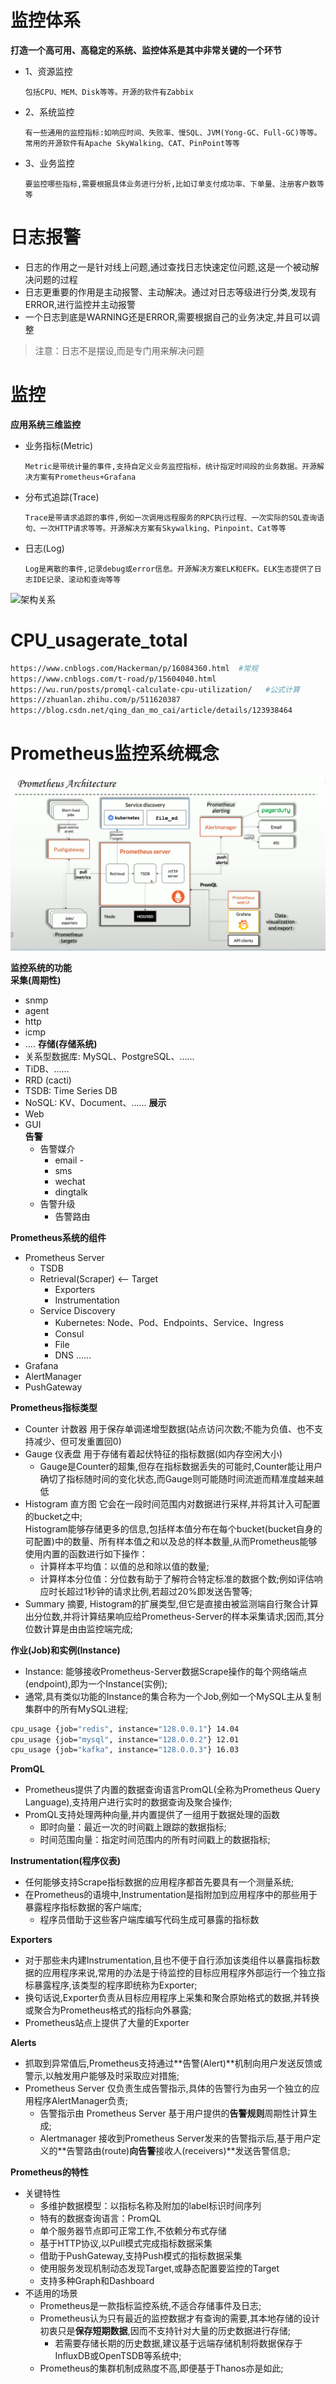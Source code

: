 # 监控体系  
**打造一个高可用、高稳定的系统、监控体系是其中非常关键的一个环节**  
- 1、资源监控
  ```
  包括CPU、MEM、Disk等等。开源的软件有Zabbix
  ``` 
- 2、系统监控
  ```
  有一些通用的监控指标:如响应时间、失败率、慢SQL、JVM(Yong-GC、Full-GC)等等。
  常用的开源软件有Apache SkyWalking、CAT、PinPoint等等
  ```
- 3、业务监控
  ```
  要监控哪些指标,需要根据具体业务进行分析,比如订单支付成功率、下单量、注册客户数等等
  ```
# 日志报警
- 日志的作用之一是针对线上问题,通过查找日志快速定位问题,这是一个被动解决问题的过程
- 日志更重要的作用是主动报警、主动解决。通过对日志等级进行分类,发现有ERROR,进行监控并主动报警
- 一个日志到底是WARNING还是ERROR,需要根据自己的业务决定,并且可以调整
>注意：日志不是摆设,而是专门用来解决问题



# 监控
**应用系统三维监控**
- 业务指标(Metric)
  ```
  Metric是带统计量的事件,支持自定义业务监控指标，统计指定时间段的业务数据。开源解决方案有Prometheus+Grafana
  ```
- 分布式追踪(Trace)
  ```
  Trace是带请求追踪的事件,例如一次调用远程服务的RPC执行过程、一次实际的SQL查询语句、一次HTTP请求等等。开源解决方案有Skywalking、Pinpoint、Cat等等
  ```
- 日志(Log)
  ```
  Log是离散的事件,记录debug或error信息。开源解决方案ELK和EFK。ELK生态提供了日志IDE记录、滚动和查询等等
  ```
![架构关系](https://p3.toutiaoimg.com/large/tos-cn-i-jcdsk5yqko/a2362d25d8654f95976fc8820e3fd8d7)  



# CPU_usagerate_total
```bash
https://www.cnblogs.com/Hackerman/p/16084360.html  #常规
https://www.cnblogs.com/t-road/p/15604040.html  
https://wu.run/posts/promql-calculate-cpu-utilization/   #公式计算
https://zhuanlan.zhihu.com/p/511620387
https://blog.csdn.net/qing_dan_mo_cai/article/details/123938464 
```

# Prometheus监控系统概念  
 
![Prometheus-Architecture](pic/Prometheus-Arch.png)  

**监控系统的功能**  
**采集(周期性)** 
  - snmp 
  - agent 
  - http 
  - icmp
  - ....
**存储(存储系统)**
   - 关系型数据库: MySQL、PostgreSQL、...... 
   - TiDB、...... 
   - RRD (cacti) 
   - TSDB: Time Series DB 
   - NoSQL: KV、Document、...... 
**展示**   
  - Web 
  - GUI   
**告警**  
    - 告警媒介  
      - email -
      - sms 
      - wechat 
      - dingtalk 
    - 告警升级 
      - 告警路由  

**Prometheus系统的组件**    
- Prometheus Server   
  - TSDB 
  - Retrieval(Scraper) <-- Target 
    - Exporters 
    - Instrumentation 
  - Service Discovery
      - Kubernetes: Node、Pod、Endpoints、Service、Ingress 
      - Consul 
      - File 
      - DNS ...... 
- Grafana  
- AlertManager  
- PushGateway   

**Prometheus指标类型**   
- Counter 计数器 用于保存单调递增型数据(站点访问次数;不能为负值、也不支持减少、但可发重置回0)  
- Gauge   仪表盘 用于存储有着起伏特征的指标数据(如内存空闲大小)  
    - Gauge是Counter的超集,但存在指标数据丢失的可能时,Counter能让用户确切了指标随时间的变化状态,而Gauge则可能随时间流逝而精准度越来越低
- Histogram 直方图 它会在一段时间范围内对数据进行采样,并将其计入可配置的bucket之中;  
    Histogram能够存储更多的信息,包括样本值分布在每个bucket(bucket自身的可配置)中的数量、所有样本值之和以及总的样本数量,从而Prometheus能够使用内置的函数进行如下操作：
    - 计算样本平均值：以值的总和除以值的数量;
    - 计算样本分位值：分位数有助于了解符合特定标准的数据个数;例如评估响应时长超过1秒钟的请求比例,若超过20%即发送告警等;
- Summary 摘要,
    Histogram的扩展类型,但它是直接由被监测端自行聚合计算出分位数,并将计算结果响应给Prometheus-Server的样本采集请求;因而,其分位数计算是由由监控端完成;


**作业(Job)和实例(Instance)**  
  - Instance: 能够接收Prometheus-Server数据Scrape操作的每个网络端点(endpoint),即为一个Instance(实例);
  - 通常,具有类似功能的Instance的集合称为一个Job,例如一个MySQL主从复制集群中的所有MySQL进程;
  ```bash
  cpu_usage {job="redis", instance="128.0.0.1"} 14.04
  cpu_usage {job="mysql", instance="128.0.0.2"} 12.01
  cpu_usage {job="kafka", instance="128.0.0.3"} 16.03
  ```

**PromQL**   
  - Prometheus提供了内置的数据查询语言PromQL(全称为Prometheus Query Language),支持用户进行实时的数据查询及聚合操作; 
  - PromQL支持处理两种向量,并内置提供了一组用于数据处理的函数
      + 即时向量：最近一次的时间戳上跟踪的数据指标;
      + 时间范围向量：指定时间范围内的所有时间戳上的数据指标;
 
**Instrumentation(程序仪表)**  
  - 任何能够支持Scrape指标数据的应用程序都首先要具有一个测量系统;
  - 在Prometheus的语境中,Instrumentation是指附加到应用程序中的那些用于暴露程序指标数据的客户端库;
      + 程序员借助于这些客户端库编写代码生成可暴露的指标数
  
**Exporters**  
  - 对于那些未内建Instrumentation,且也不便于自行添加该类组件以暴露指标数据的应用程序来说,常用的办法是于待监控的目标应用程序外部运行一个独立指标暴露程序,该类型的程序即统称为Exporter;
  - 换句话说,Exporter负责从目标应用程序上采集和聚合原始格式的数据,并转换或聚合为Prometheus格式的指标向外暴露;
  - Prometheus站点上提供了大量的Exporter

**Alerts**  
  - 抓取到异常值后,Prometheus支持通过**告警(Alert)**机制向用户发送反馈或警示,以触发用户能够及时采取应对措施;
  - Prometheus Server 仅负责生成告警指示,具体的告警行为由另一个独立的应用程序AlertManager负责;
      - 告警指示由 Prometheus Server 基于用户提供的**告警规则**周期性计算生成;
      - Alertmanager 接收到Prometheus Server发来的告警指示后,基于用户定义的**告警路由(route)**向告警**接收人(receivers)**发送告警信息;

**Prometheus的特性**  
  + 关键特性 
    - 多维护数据模型：以指标名称及附加的label标识时间序列 
    - 特有的数据查询语言：PromQL 
    - 单个服务器节点即可正常工作,不依赖分布式存储 
    - 基于HTTP协议,以Pull模式完成指标数据采集 
    - 借助于PushGateway,支持Push模式的指标数据采集 
    - 使用服务发现机制动态发现Target,或静态配置要监控的Target 
    - 支持多种Graph和Dashboard 
  + 不适用的场景 
    + Prometheus是一款指标监控系统,不适合存储事件及日志; 
    + Prometheus认为只有最近的监控数据才有查询的需要,其本地存储的设计初衷只是**保存短期数据**,因而不支持针对大量的历史数据进行存储; 
      - 若需要存储长期的历史数据,建议基于远端存储机制将数据保存于InfluxDB或OpenTSDB等系统中; 
    + Prometheus的集群机制成熟度不高,即便基于Thanos亦是如此;

